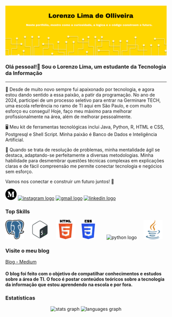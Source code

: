 ![imagem de ínicio](./img/Frame%201.png)



### **Olá pessoal!👋 Sou o Lorenzo Lima, um estudante da Tecnologia da Informação**

***

🚀 Desde de muito novo sempre fui apaixonado por tecnologia, e agora estou dando sentido a essa paixão, a patir da programação. No ano de 2024, participei de um processo seletivo para entrar na Germinare TECH, uma escola referência no ramo de TI aqui em São Paulo, e com muito esforço eu consegui! Hoje, faço meu máximo para melhorar profissionalmente na área, além de melhorar pessoalmente.

🖥️ Meu kit de ferramentas tecnológicas inclui Java, Python, R, HTML e CSS, Postgresql e Shell Script. Minha paixão é Banco de Dados e Inteligência Artificial.

🧠 Quando se trata de resolução de problemas, minha mentalidade ágil se destaca, adaptando-se perfeitamente a diversas metodologias. Minha habilidade para desmembrar questões técnicas complexas em explicações claras e de fácil compreensão me permite conectar tecnologia e negócios sem esforço.

Vamos nos conectar e construir um futuro juntos! 🌟

<div align="left">
    <a href="https://medium.com/@lorenzolimadeoliveira2010"><img src="./img/3670098.png" height="35" alt="discord logo"  /></a>
  <a href="https://www.instagram.com/lorenzo_oliiver/"><img src="https://img.shields.io/static/v1?message=Instagram&logo=instagram&label=&color=E4405F&logoColor=white&labelColor=&style=for-the-badge" height="35" alt="instagram logo"/></a>
  <a href="mailto:lorenzolimadeoliveira2010@gmail.com"><img src="https://img.shields.io/static/v1?message=Gmail&logo=gmail&label=&color=D14836&logoColor=white&labelColor=&style=for-the-badge" height="35" alt="gmail logo"/></a>
  <a href="https://www.linkedin.com/in/lorenzo-lima-789ab038b/"><img src="https://img.shields.io/static/v1?message=LinkedIn&logo=linkedin&label=&color=0077B5&logoColor=white&labelColor=&style=for-the-badge" height="35" alt="linkedin logo"/></a>
</div>

### **Top Skills**

<div align="left">
  <img src="./img/elephant.png" height="60" alt="typescript logo"  />
  <img width="12" />
  <img src="./img/pngwing.com (1).png" height="60" alt="nextjs logo"  />
  <img width="12" />
  <img src="./img/HTML5_logo_and_wordmark.svg.png" height="60" alt="tailwindcss logo"  />
  <img width="12" />
  <img src="./img/CSS3_logo_and_wordmark.svg.png" height="60" alt="storybook logo"  />
  <img width="12" />
  <img width="12" />
  <img src="https://skillicons.dev/icons?i=py" height="60" alt="python logo"  />
  <img width="12" />
  <img src="./img/java.png" height="60" alt="amazonwebservices logo"  />
</div>

### **Visite o meu blog**

<a href="https://medium.com/@lorenzolimadeoliveira2010">Blog - Medium</a>

#### O blog foi feito com o objetivo de compatilhar conhecimentos e estudos sobre a área de TI. O foco é postar conteúdos teóricos sobre a tecnologia da informação que estou aprendendo na escola e por fora.

### **Estatísticas**

<div align="center">
  <img src="https://github-readme-stats.vercel.app/api?username=LorenzoOliveira-git&hide_title=false&hide_rank=false&show_icons=true&include_all_commits=true&count_private=true&disable_animations=false&theme=dracula&locale=en&hide_border=false" height="150" alt="stats graph"  />
  <img src="https://github-readme-stats.vercel.app/api/top-langs?username=LorenzoOliveira-git&locale=en&hide_title=false&layout=compact&card_width=320&langs_count=5&theme=dracula&hide_border=false" height="150" alt="languages graph"  />
</div>